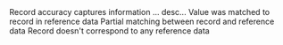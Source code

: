 <?xml version='1.0' encoding='UTF-8'?>
<md xmlns:ame="http://www.ataccama.com/ame/md">
	<preferenceRoot filterCombLimit="1000" effectiveDate="NowDateProvider" datamart="local_DQD">
		<dataSample outputDir="../data/out" fileNamePattern="dqd_${processing.start:yyMMdd}_${processing.start:HHmmss}_${system}_${model}.csv" sampleSize="100"/>
	</preferenceRoot>
	<dqDimensionRoot>
		<dqDimensionWrapper>
			<dqDimensionNode id="ACCURACY" name="Accuracy" elemId="11429658">
				<description>Record accuracy captures information ...</description>
				<dqDimensionResultWrapper>
					<dqDimensionResultNode id="ACCURATE" name="Accurate" elemId="11429659">
						<description>desc...</description>
					</dqDimensionResultNode>
					<dqDimensionResultNode id="NOT_ACCURATE" name="Not Accurate" elemId="11429660">
						<description></description>
					</dqDimensionResultNode>
					<dqDimensionResultNode id="NULL" name="Null" elemId="11433614">
						<description></description>
					</dqDimensionResultNode>
				</dqDimensionResultWrapper>
				<dqRuleRoot ruleType="Dimension Rule">
					<dqCollectionRulesOptionWrapper>
						<dqCollectionRulesOptionNode name="Basic Accuracy Rules" elemId="12051101">
							<dqRuleOptionWrapper>
								<dqExpressionRulesNode ame:include="md/rules/accuracy_test.md"/>
							</dqRuleOptionWrapper>
							<dqCollectionRulesOptionWrapper/>
						</dqCollectionRulesOptionNode>
					</dqCollectionRulesOptionWrapper>
				</dqRuleRoot>
			</dqDimensionNode>
			<dqDimensionNode id="COMPLETENESS" name="Completeness" elemId="11430503">
				<description></description>
				<dqDimensionResultWrapper>
					<dqDimensionResultNode id="COMPLETE" name="Complete" elemId="11306205">
						<description></description>
					</dqDimensionResultNode>
					<dqDimensionResultNode id="NOT_COMPLETE" name="Not complete" elemId="11306206">
						<description></description>
					</dqDimensionResultNode>
				</dqDimensionResultWrapper>
				<dqRuleRoot ruleType="Dimension Rule">
					<dqCollectionRulesOptionWrapper>
						<dqCollectionRulesOptionNode name="Basic Completeness Rules" elemId="12051103">
							<dqRuleOptionWrapper>
								<dqExpressionRulesNode ame:include="md/rules/completeness_test.md"/>
							</dqRuleOptionWrapper>
							<dqCollectionRulesOptionWrapper/>
						</dqCollectionRulesOptionNode>
					</dqCollectionRulesOptionWrapper>
				</dqRuleRoot>
			</dqDimensionNode>
			<dqDimensionNode id="MATCHING" name="Matching to reference data" elemId="11430504">
				<description></description>
				<dqDimensionResultWrapper>
					<dqDimensionResultNode id="MATCH" name="Matched" elemId="11317954">
						<description>Value was matched to record in reference data</description>
					</dqDimensionResultNode>
					<dqDimensionResultNode id="PARTIAL_MATCH" name="Partialy matched" elemId="11317956">
						<description>Partial matching between record and reference data</description>
					</dqDimensionResultNode>
					<dqDimensionResultNode id="NO_MATCH" name="Not matched" elemId="11317957">
						<description>Record doesn&#39;t correspond to any reference data</description>
					</dqDimensionResultNode>
				</dqDimensionResultWrapper>
				<dqRuleRoot ruleType="Dimension Rule">
					<dqCollectionRulesOptionWrapper>
						<dqCollectionRulesOptionNode name="Basic Matching Rules" elemId="12060185">
							<dqRuleOptionWrapper>
								<dqExpressionRulesNode ame:include="md/rules/MTCH_TAX_ID.md"/>
								<dqExpressionRulesNode ame:include="md/rules/MTCH_CSTMR_TP.md"/>
								<dqExpressionRulesNode ame:include="md/rules/MTCH_BLACKLISTED_SSN.md"/>
							</dqRuleOptionWrapper>
							<dqCollectionRulesOptionWrapper/>
						</dqCollectionRulesOptionNode>
					</dqCollectionRulesOptionWrapper>
				</dqRuleRoot>
			</dqDimensionNode>
		</dqDimensionWrapper>
	</dqDimensionRoot>
	<sourceSystemRoot>
		<sourceSystemWrapper>
			<sourceSystemNode ame:include="md/ss_CIF.md"/>
			<sourceSystemNode ame:include="md/ss_Marketing.md"/>
		</sourceSystemWrapper>
	</sourceSystemRoot>
	<masterEntityRoot>
		<masterEntityWrapper>
			<masterEntityNode name="Retail customer" elemId="12055553" code="Retail customer">
				<masterEntityRelationshipWrapper>
					<masterEntityRelationshipNode name="CIF.retail" elemId="12055554"/>
					<masterEntityRelationshipNode name="Marketing.crm" elemId="12059728"/>
				</masterEntityRelationshipWrapper>
				<masterEntityWrapper>
					<masterEntityNode name="Contact" elemId="12055555" code="Contact">
						<masterEntityRelationshipWrapper>
							<masterEntityRelationshipNode name="CIF.retail.Contact" elemId="12055556"/>
							<masterEntityRelationshipNode name="Marketing.crm.Contact" elemId="12059729"/>
						</masterEntityRelationshipWrapper>
						<masterEntityWrapper/>
					</masterEntityNode>
					<masterEntityNode name="Demographics" elemId="12055557" code="Demographics">
						<masterEntityRelationshipWrapper>
							<masterEntityRelationshipNode name="CIF.retail.Demographics" elemId="12055558"/>
							<masterEntityRelationshipNode name="Marketing.crm.Demographics" elemId="12059730"/>
						</masterEntityRelationshipWrapper>
						<masterEntityWrapper/>
					</masterEntityNode>
				</masterEntityWrapper>
			</masterEntityNode>
			<masterEntityNode name="Corporate customer" elemId="12055559" code="Corporate customer">
				<masterEntityRelationshipWrapper>
					<masterEntityRelationshipNode name="CIF.corporate" elemId="12055560"/>
				</masterEntityRelationshipWrapper>
				<masterEntityWrapper>
					<masterEntityNode name="Contact" elemId="12059736" code="Contact">
						<masterEntityRelationshipWrapper>
							<masterEntityRelationshipNode name="CIF.corporate.Contact" elemId="12059738"/>
						</masterEntityRelationshipWrapper>
						<masterEntityWrapper/>
					</masterEntityNode>
					<masterEntityNode name="Demographics" elemId="12059739" code="Demographics">
						<masterEntityRelationshipWrapper>
							<masterEntityRelationshipNode name="CIF.corporate.Demographics" elemId="12059740"/>
						</masterEntityRelationshipWrapper>
						<masterEntityWrapper/>
					</masterEntityNode>
				</masterEntityWrapper>
			</masterEntityNode>
			<masterEntityNode name="Contact" elemId="12055561" code="Contact">
				<masterEntityRelationshipWrapper>
					<masterEntityRelationshipNode name="CIF.retail.Contact" elemId="12055562"/>
					<masterEntityRelationshipNode name="CIF.corporate.Contact" elemId="12059744"/>
					<masterEntityRelationshipNode name="Marketing.crm.Contact" elemId="12059745"/>
				</masterEntityRelationshipWrapper>
				<masterEntityWrapper/>
			</masterEntityNode>
		</masterEntityWrapper>
	</masterEntityRoot>
	<defaultRuleRoot ruleType="Validity Rule">
		<collectionRulesOptionWrapper>
			<collectionRulesOptionNode name="Customer" elemId="11774602">
				<ruleOptionWrapper>
					<planRulesNode ame:include="md/rules/CSTMR_TP.md"/>
				</ruleOptionWrapper>
				<collectionRulesOptionWrapper>
					<collectionRulesOptionNode name="Personal attributes" elemId="12054533">
						<ruleOptionWrapper>
							<expressionRulesNode ame:include="md/rules/GNDR.md"/>
						</ruleOptionWrapper>
						<collectionRulesOptionWrapper/>
					</collectionRulesOptionNode>
					<collectionRulesOptionNode name="Corporate attributes" elemId="12054534">
						<ruleOptionWrapper>
							<expressionRulesNode ame:include="md/rules/CIF_LGL_NM.md"/>
							<expressionRulesNode ame:include="md/rules/CIF_RGSTR_DT.md"/>
						</ruleOptionWrapper>
						<collectionRulesOptionWrapper/>
					</collectionRulesOptionNode>
				</collectionRulesOptionWrapper>
			</collectionRulesOptionNode>
			<collectionRulesOptionNode name="Contact" elemId="11778303">
				<ruleOptionWrapper>
					<planRulesNode ame:include="md/rules/EmailValid.md"/>
					<planRulesNode ame:include="md/rules/PhoneValid.md"/>
				</ruleOptionWrapper>
				<collectionRulesOptionWrapper/>
			</collectionRulesOptionNode>
			<collectionRulesOptionNode name="Basic" elemId="11779483">
				<ruleOptionWrapper>
					<expressionRulesNode ame:include="md/rules/IS_NOT_NULL.md"/>
					<expressionRulesNode ame:include="md/rules/IS_INT_M.md"/>
					<expressionRulesNode ame:include="md/rules/IS_INT.md"/>
				</ruleOptionWrapper>
				<collectionRulesOptionWrapper/>
			</collectionRulesOptionNode>
			<collectionRulesOptionNode name="Aggregation rules" elemId="12054927">
				<ruleOptionWrapper>
					<multiEntityExpressionRulesNode ame:include="md/rules/HAS_VALID_W_PHN.md"/>
				</ruleOptionWrapper>
				<collectionRulesOptionWrapper/>
			</collectionRulesOptionNode>
		</collectionRulesOptionWrapper>
	</defaultRuleRoot>
</md>